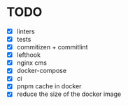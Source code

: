 # TODO

- [x] linters
- [x] tests
- [x] commitizen + commitlint
- [x] lefthook
- [x] nginx cms
- [x] docker-compose
- [x] ci
- [x] pnpm cache in docker
- [x] reduce the size of the docker image
